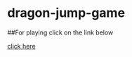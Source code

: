 # dragon-jump-game

##For playing click on the link below

[click here](https://classy-sherbet-a1df6b.netlify.app/)
